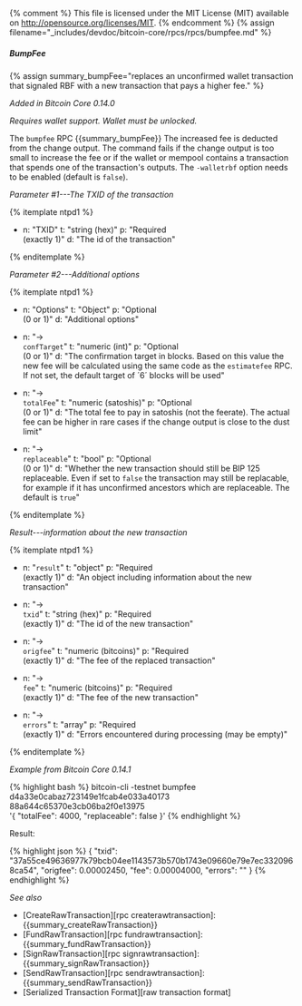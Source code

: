 ﻿{% comment %}
This file is licensed under the MIT License (MIT) available on
http://opensource.org/licenses/MIT.
{% endcomment %}
{% assign filename="_includes/devdoc/bitcoin-core/rpcs/rpcs/bumpfee.md" %}

##### BumpFee

{% assign summary_bumpFee="replaces an unconfirmed wallet transaction that signaled RBF with a new transaction that pays a higher fee." %}

*Added in Bitcoin Core 0.14.0*

*Requires wallet support. Wallet must be unlocked.*

The `bumpfee` RPC {{summary_bumpFee}} The increased fee is deducted from the change output. The command fails if the change output is too small to increase the fee or 
if the wallet or mempool contains a transaction that spends one of the transaction's outputs. The `-walletrbf` option needs to be enabled (default is `false`).

*Parameter #1---The TXID of the transaction*

{% itemplate ntpd1 %}
- n: "TXID"
  t: "string (hex)"
  p: "Required<br>(exactly 1)"
  d: "The id of the transaction"

{% enditemplate %}

*Parameter #2---Additional options*

{% itemplate ntpd1 %}
- n: "Options"
  t: "Object"
  p: "Optional<br>(0 or 1)"
  d: "Additional options"

- n: "→ <br>`confTarget`"
  t: "numeric (int)"
  p: "Optional<br>(0 or 1)"
  d: "The confirmation target in blocks. Based on this value the new fee will be calculated using the same code as the `estimatefee` RPC. If not set, the default target of ´6´ blocks will be used"
  
- n: "→ <br>`totalFee`"
  t: "numeric (satoshis)"
  p: "Optional<br>(0 or 1)"
  d: "The total fee to pay in satoshis (not the feerate). The actual fee can be higher in rare cases if the change output is close to the dust limit"

- n: "→ <br>`replaceable`"
  t: "bool"
  p: "Optional<br>(0 or 1)"
  d: "Whether the new transaction should still be BIP 125 replaceable. Even if set to `false` the transaction may still be replacable, for example if it has unconfirmed ancestors which are replaceable. The default is `true`"
  
{% enditemplate %}

*Result---information about the new transaction*

{% itemplate ntpd1 %}
- n: "`result`"
  t: "object"
  p: "Required<br>(exactly 1)"
  d: "An object including information about the new transaction"

- n: "→ <br>`txid`"
  t: "string (hex)"
  p: "Required<br>(exactly 1)"
  d: "The id of the new transaction"

- n: "→ <br>`origfee`"
  t: "numeric (bitcoins)"
  p: "Required<br>(exactly 1)"
  d: "The fee of the replaced transaction"

- n: "→ <br>`fee`"
  t: "numeric (bitcoins)"
  p: "Required<br>(exactly 1)"
  d: "The fee of the new transaction"
  
- n: "→ <br>`errors`"
  t: "array"
  p: "Required<br>(exactly 1)"
  d: "Errors encountered during processing (may be empty)"

{% enditemplate %}

*Example from Bitcoin Core 0.14.1*

{% highlight bash %}
bitcoin-cli -testnet bumpfee d4a33e0cabaz723149e1fcab4e033a40173\
88a644c65370e3cb06ba2f0e13975\
'{
    "totalFee": 4000,
    "replaceable": false
}'
{% endhighlight %}

Result:

{% highlight json %}
{
	"txid": "37a55ce49636977k79bcb04ee1143573b570b1743e09660e79e7ec3320968ca54",
	"origfee": 0.00002450,
	"fee": 0.00004000,
	"errors": ""
}
{% endhighlight %}

*See also*

* [CreateRawTransaction][rpc createrawtransaction]: {{summary_createRawTransaction}}
* [FundRawTransaction][rpc fundrawtransaction]: {{summary_fundRawTransaction}}
* [SignRawTransaction][rpc signrawtransaction]: {{summary_signRawTransaction}}
* [SendRawTransaction][rpc sendrawtransaction]: {{summary_sendRawTransaction}}
* [Serialized Transaction Format][raw transaction format]

